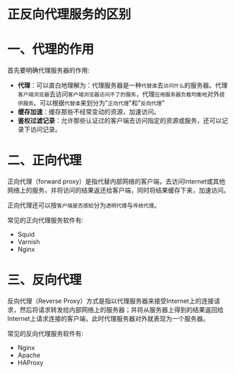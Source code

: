 # 正反向代理服务的区别

# 一、代理的作用

首先要明确代理服务器的作用:
- **代理**：可以直白地理解为：代理服务器是一种`代替谁`去`访问什么`的服务器。代理`客户端浏览器`去访问`客户端浏览器访问不了的服务`，代理`应用服务器负载均衡地`对外`提供服务`。可以根据`代替谁`来划分为"`正向代理`"和"`反向代理`"
- **缓存加速**：缓存那些不经常变动的资源，加速访问。
- **鉴权过滤记录**：允许那些认证过的客户端去访问指定的资源或服务，还可以记录下访问记录。

# 二、正向代理

正向代理（forward proxy）是指代替内部网络的客户端，去访问Internet或其他网络上的服务，并将访问的结果返还给客户端，同时将结果缓存下来，加速访问。

正向代理还可以按`客户端是否感知`分为`透明代理`与`传统代理`。

常见的正向代理服务软件有:

- Squid
- Varnish
- Nginx

# 三、反向代理

反向代理（Reverse Proxy）方式是指以代理服务器来接受Internet上的连接请求，然后将请求转发给内部网络上的服务器；并将从服务器上得到的结果返回给Internet上请求连接的客户端，此时代理服务器对外就表现为一个服务器。

常见的反向代理服务软件有:

- Nginx
- Apache
- HAProxy
